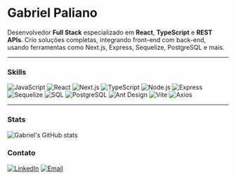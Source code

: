# Gabriel Paliano

Desenvolvedor **Full Stack** especializado em **React**, **TypeScript** e **REST APIs**. Crio soluções completas, integrando front-end com back-end, usando ferramentas como Next.js, Express, Sequelize, PostgreSQL e mais.

---

### Skills
<div style="display: inline-block">
  <img alt="JavaScript" src="https://img.shields.io/badge/JavaScript-F7DF1E?style=for-the-badge&logo=javascript&logoColor=black" />
  <img alt="React" src="https://img.shields.io/badge/React-20232A?style=for-the-badge&logo=react&logoColor=61DAFB" />
  <img alt="Next.js" src="https://img.shields.io/badge/Next.js-000000?style=for-the-badge&logo=next.js&logoColor=white" />
  <img alt="TypeScript" src="https://img.shields.io/badge/TypeScript-007ACC?style=for-the-badge&logo=typescript&logoColor=white" />
  <img alt="Node.js" src="https://img.shields.io/badge/Node.js-43853D?style=for-the-badge&logo=node.js&logoColor=white" />
  <img alt="Express" src="https://img.shields.io/badge/Express-000000?style=for-the-badge&logo=express&logoColor=white" />
  <img alt="Sequelize" src="https://img.shields.io/badge/Sequelize-52B0E7?style=for-the-badge&logo=sequelize&logoColor=white" />
  <img alt="SQL" src="https://img.shields.io/badge/SQL-4479A1?style=for-the-badge&logo=postgresql&logoColor=white" />
  <img alt="PostgreSQL" src="https://img.shields.io/badge/PostgreSQL-316192?style=for-the-badge&logo=postgresql&logoColor=white" />
  <img alt="Ant Design" src="https://img.shields.io/badge/Ant_Design-0170FE?style=for-the-badge&logo=antdesign&logoColor=white" />
  <img alt="Vite" src="https://img.shields.io/badge/Vite-646CFF?style=for-the-badge&logo=vite&logoColor=white" />
  <img alt="Axios" src="https://img.shields.io/badge/Axios-671ddf?style=for-the-badge&logo=axios&logoColor=white" />
</div>

---

### Stats
![Gabriel's GitHub stats](https://github-readme-stats.vercel.app/api?username=gabrielpaliano\&include_all_commits=true&theme=tokyonight)

### Contato
[![LinkedIn](https://img.shields.io/badge/LinkedIn-0077B5?style=for-the-badge&logo=linkedin&logoColor=white)](https://www.linkedin.com/in/gabrielpaliano/)
[![Email](https://img.shields.io/badge/Gmail-D14836?style=for-the-badge&logo=gmail&logoColor=white)](mailto:gabrielpaliano17@gmail.com)
